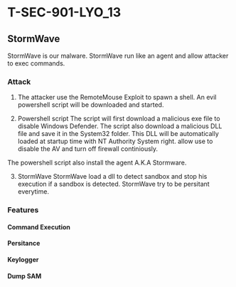 ﻿# T-SEC-901-LYO_13

## StormWave 
StormWave is our malware. StormWave run like an agent and allow attacker to exec commands. 

### Attack 

1) The attacker use the RemoteMouse Exploit to spawn a shell. 
An evil powershell script will be downloaded and started. 

2) Powershell script 
The script will first download a malicious exe file to disable Windows Defender.
The script also download a malicious DLL file and save it in the System32 folder. This DLL will be automatically loaded at startup time with NT Authority System right. <dllname> allow use to disable the AV and turn off firewall continiously. 

The powershell script also install the agent A.K.A Stormware. 

3) StormWave 
StormWave load a dll to detect sandbox and stop his execution if a sandbox is detected. StormWave try to be persitant everytime. 

### Features

#### Command Execution 

#### Persitance

#### Keylogger 

#### Dump SAM 
